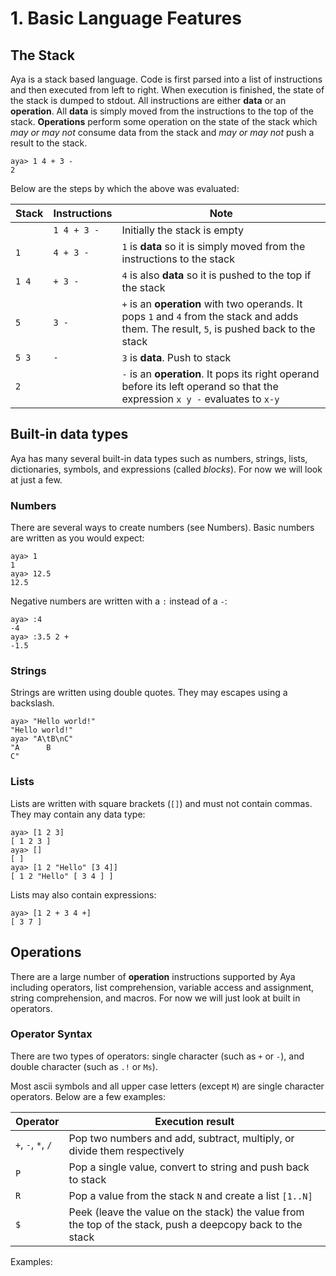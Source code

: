 # 1. Basic Language Features

## The Stack

Aya is a stack based language. Code is first parsed into a list of instructions and then executed from left to right. When execution is finished, the state of the stack is dumped to stdout. All instructions are either **data** or an **operation**. All **data** is simply moved from the instructions to the top of the stack. **Operations** perform some operation on the state of the stack which *may or may not* consume data from the stack and *may or may not* push a result to the stack.

```
aya> 1 4 + 3 -
2
```

Below are the steps by which the above was evaluated:

| Stack | Instructions | Note |
|---|---|---|
| | `1 4 + 3 -` | Initially the stack is empty |
| `1` | `4 + 3 -` | `1` is **data** so it is simply moved from the instructions to the stack |
| `1 4` | `+ 3 -` | `4` is also **data** so it is pushed to the top if the stack |
| `5` | `3 -` | `+` is an **operation** with two operands. It pops `1` and `4` from the stack and adds them. The result, `5`, is pushed back to the stack |
| `5 3` | `-` | `3` is **data**. Push to stack |
| `2` | | `-` is an **operation**. It pops its right operand before its left operand so that the expression `x y -` evaluates to `x-y` |

## Built-in data types

Aya has many several built-in data types such as numbers, strings, lists, dictionaries, symbols, and expressions (called *blocks*). For now we will look at just a few.

### Numbers

There are several ways to create numbers (see Numbers). Basic numbers are written as you would expect:

```
aya> 1
1
aya> 12.5
12.5
```

Negative numbers are written with a `:` instead of a `-`:

```
aya> :4
-4
aya> :3.5 2 +
-1.5
```

### Strings

Strings are written using double quotes. They may escapes using a backslash.

```
aya> "Hello world!"
"Hello world!"
aya> "A\tB\nC"
"A      B
C"
```

### Lists

Lists are written with square brackets (`[]`) and must not contain commas. They may contain any data type:

```
aya> [1 2 3]
[ 1 2 3 ]
aya> []
[ ]
aya> [1 2 "Hello" [3 4]]
[ 1 2 "Hello" [ 3 4 ] ]
```

Lists may also contain expressions:

```
aya> [1 2 + 3 4 +]
[ 3 7 ]
```

## Operations

There are a large number of **operation** instructions supported by Aya including operators, list comprehension, variable access and assignment, string comprehension, and macros. For now we will just look at built in operators.

### Operator Syntax

There are two types of operators: single character (such as `+` or `-`), and double character (such as `.!` or `Ms`).

Most ascii symbols and all upper case letters (except `M`) are single character operators. Below are a few examples:

| Operator | Execution result |
|---|---|
| `+`, `-`, `*`, `/` | Pop two numbers and add, subtract, multiply, or divide them respectively |
| `P` | Pop a single value, convert to string and push back to stack |
| `R` | Pop a value from the stack `N` and create a list `[1..N]` |
| `$` | Peek (leave the value on the stack) the value from the top of the stack, push a deepcopy back to the stack |

Examples:
